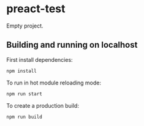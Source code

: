 # preact-test

Empty project.

## Building and running on localhost

First install dependencies:

```sh
npm install
```

To run in hot module reloading mode:

```sh
npm run start
```

To create a production build:

```sh
npm run build
```
